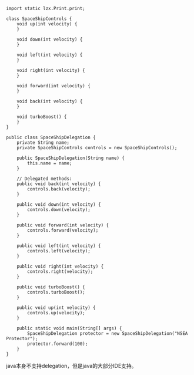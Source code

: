     import static lzx.Print.print;
    
    class SpaceShipControls {
    	void up(int velocity) {
    	}
    
    	void down(int velocity) {
    	}
    
    	void left(int velocity) {
    	}
    
    	void right(int velocity) {
    	}
    
    	void forward(int velocity) {
    	}
    
    	void back(int velocity) {
    	}
    
    	void turboBoost() {
    	}
    }
    
    public class SpaceShipDelegation {
    	private String name;
    	private SpaceShipControls controls = new SpaceShipControls();
    
    	public SpaceShipDelegation(String name) {
    		this.name = name;
    	}
    
    	// Delegated methods:
    	public void back(int velocity) {
    		controls.back(velocity);
    	}
    
    	public void down(int velocity) {
    		controls.down(velocity);
    	}
    
    	public void forward(int velocity) {
    		controls.forward(velocity);
    	}
    
    	public void left(int velocity) {
    		controls.left(velocity);
    	}
    
    	public void right(int velocity) {
    		controls.right(velocity);
    	}
    
    	public void turboBoost() {
    		controls.turboBoost();
    	}
    
    	public void up(int velocity) {
    		controls.up(velocity);
    	}
    
    	public static void main(String[] args) {
    		SpaceShipDelegation protector = new SpaceShipDelegation("NSEA Protector");
    		protector.forward(100);
    	}
    }

java本身不支持delegation，但是java的大部分IDE支持。